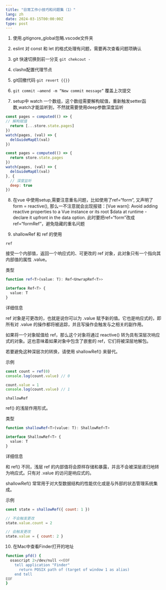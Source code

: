 ```yaml
---
title: "日常工作小技巧和问题集（1）"
lang: zh
date: 2024-03-15T00:00:00Z
type: post
---
```


1. 使用.gitignore_global忽略.vscode文件夹

2. eslint 对 const 和 let 的格式处理有问题，需要再次查看问题项确认

3. git 快速切换到前一分支 `git chekcout -`

4. clashx配置代理节点

5. git回撤代码 `git revert {{}}`

6. `git commit —amend -m “New commit message”` 覆盖上次提交

7. setup中 watch 一个数组，这个数组需要解构赋值，重新触发setter函数,watch才能监听到，不然就需要使用deep参数深度监听

```js
const pages = computed(() => {
// 解构赋值
  return [...store.state.pages]
})
watch(pages, (val) => {
  delGuideMapEl(val)
})
```

```js
const pages = computed(() => {
  return store.state.pages
})
watch(pages, (val) => {
  delGuideMapEl(val)
}, {
  // 深度监听
  deep: true
})
```

8. 在vue 中使用setup,需要注意重名问题，比如使用了ref=“form”, 又声明了form = reactive(), 那么一不注意就会出现报错：[Vue warn]: Avoid adding reactive properties to a Vue instance or its root $data at runtime - declare it upfront in the data option.
   此时要把ref=“form”改成 ref=“formRef”，避免隐藏的重名问题

9. shallowRef 和 ref 的使用

`ref`

接受一个内部值，返回一个响应式的、可更改的 ref 对象，此对象只有一个指向其内部值的属性 .value。

类型

```ts
function ref<T>(value: T): Ref<UnwrapRef<T>>

interface Ref<T> {
  value: T
}
```

详细信息

ref 对象是可更改的，也就是说你可以为 .value 赋予新的值。它也是响应式的，即所有对 .value 的操作都将被追踪，并且写操作会触发与之相关的副作用。

如果将一个对象赋值给 ref，那么这个对象将通过 reactive() 转为具有深层次响应式的对象。这也意味着如果对象中包含了嵌套的 ref，它们将被深层地解包。

若要避免这种深层次的转换，请使用 shallowRef() 来替代。

示例

```js
const count = ref(0)
console.log(count.value) // 0

count.value = 1
console.log(count.value) // 1
```

`shallowRef`

ref() 的浅层作用形式。

类型

```ts
function shallowRef<T>(value: T): ShallowRef<T>

interface ShallowRef<T> {
  value: T
}
```

详细信息

和 ref() 不同，浅层 ref 的内部值将会原样存储和暴露，并且不会被深层递归地转为响应式。只有对 .value 的访问是响应式的。

shallowRef() 常常用于对大型数据结构的性能优化或是与外部的状态管理系统集成。

示例

```js
const state = shallowRef({ count: 1 })

// 不会触发更改
state.value.count = 2

// 会触发更改
state.value = { count: 2 }
```

10. 在Mac中查看Finder打开的地址

```bash
function pfd() {
  osascript 2>/dev/null <<EOF
    tell application "Finder"
      return POSIX path of (target of window 1 as alias)
    end tell
EOF
}
```
